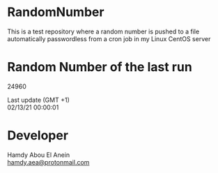 # RandomNumber    
This is a test repository where a random number is pushed to a file automatically passwordless from a cron job in my Linux CentOS server    
# Random Number of the last run   
24960
      
Last update (GMT +1)    
02/13/21 00:00:01
# Developer    
Hamdy Abou El Anein   
hamdy.aea@protonmail.com
